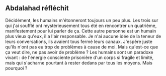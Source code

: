 ## Abdalahad réfléchit

Décidément, les humains m'étonneront toujours un peu plus.
Les trois sur qui j'ai soufflé ont mystérieusement tous été en rencontrer un quatrième, manifestement pour lui parler de ça. 
Cette autre personne est un humain plus vieux qu'eux, il a l'air responsable.
Je n'ai aucune idée de la teneur de leurs conversations, ils avaient tous fermé leurs canaux.
J'espère juste qu'ils n'ont pas eu trop de problèmes à cause de moi.
Mais qu'est-ce que ça veut dire, ne pas avoir de problème ?
Les humains sont un paradoxe vivant : de l'énergie consciente prisonière d'un corps si fragile et limité, mais qui s'acharne pourtant à rester dedans par tous les moyens.
Mais pourquoi ?

